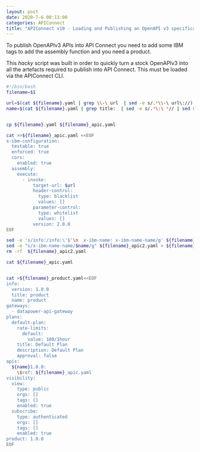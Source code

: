 ```yaml
---
layout: post
date: 2020-7-6 00:13:00
categories: APIConnect
title: "APIConnect v10 - Loading and Publishing an OpenAPI v3 specification. "
---
```


To publish OpenAPIv3 APIs into API Connect you need to add some IBM tags to add the assembly function and you need a product.



<!--more-->

This *hacky* script was built in order to quickly turn a stock OpenAPIv3 into all the artefacts required to publish into API Connect. This must be loaded via the APIConnect CLI.



```bash
#!/bin/bash
filename=$1

url=$(cat ${filename}.yaml | grep \\-\ url  | sed -e s/.*\\-\ url\://)
name=$(cat ${filename}.yaml | grep title:  | sed -e s/.*\:\ *// | sed s/[^a-zA-Z0-9]+/-/g | sed -e s/\ /-/g | tr A-Z a-z)


cp ${filename}.yaml ${filename}_apic.yaml

cat >>${filename}_apic.yaml <<EOF
x-ibm-configuration:
  testable: true
  enforced: true
  cors:
    enabled: true
  assembly:
    execute:
      - invoke:
          target-url: $url
          header-control:
            type: blacklist
            values: []
          parameter-control:
            type: whitelist
            values: []
          version: 2.0.0
EOF

sed -e 's/info:/info:\'$'\n  x-ibm-name: x-ibm-name-name/g' ${filename}_apic.yaml > ${filename}_apic2.yaml
sed -e "s/x-ibm-name-name/$name/g" ${filename}_apic2.yaml > ${filename}_apic.yaml
rm -rf  ${filename}_apic2.yaml

cat ${filename}_apic.yaml


cat >${filename}_product.yaml<<EOF
info:
  version: 1.0.0
  title: product
  name: product
gateways:
  - datapower-api-gateway
plans:
  default-plan:
    rate-limits:
      default:
        value: 100/1hour
    title: Default Plan
    description: Default Plan
    approval: false
apis:
  ${name}1.0.0:
    \$ref: ${filename}_apic.yaml
visibility:
  view:
    type: public
    orgs: []
    tags: []
    enabled: true
  subscribe:
    type: authenticated
    orgs: []
    tags: []
    enabled: true
product: 1.0.0
EOF
```
